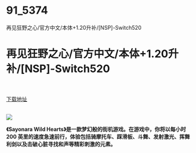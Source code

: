 # 91_5374
再见狂野之心/官方中文/本体+1.20升补/[NSP]-Switch520
# 再见狂野之心/官方中文/本体+1.20升补/[NSP]-Switch520
 <br/></br>
[下载地址](https://www.switch520.cc/article/5374 "下载地址")
<br/></br>

<p><span><strong><img src="http://lalaxiaojiejie.cf/upload/art/20200806-1/60be27927cc510a2c67677ca4b913f54.jpg"></strong></span></p>
<p></p>
<p><span><strong>《Sayonara Wild Hearts》是一款梦幻般的街机游戏。在游戏中，你将以每小时 200 英里的速度急速前行，体验包括骑摩托车、踩滑板、斗舞、发射激光、挥舞利剑以及击破心脏寻找和声等精彩刺激的元素。</strong></span></p>
<p></p>
